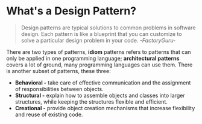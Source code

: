 # What's a Design Pattern?
> Design patterns are typical solutions to common problems in software design. Each pattern is like a blueprint that you can customize to solve a particular design problem in your code. _-FactoryGuru-_

There are two types of patterns, **idiom** patterns refers to patterns that can only be applied in one programming language; **architectural patterns** covers a lot of ground, many programming languages can use them. There is another subset of patterns, these three:

* __Behavioral -__ take care of effective communication and the assignment of responsibilities between objects.
* __Structural -__ explain how to assemble objects and classes into larger structures, while keeping the structures flexible and efficient.
* __Creational -__ provide object creation mechanisms that increase flexibility and reuse of existing code.